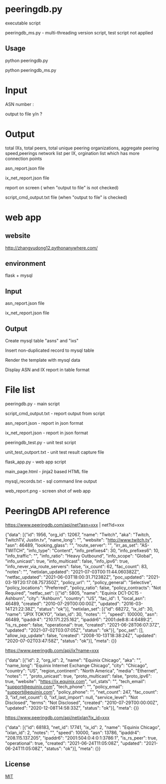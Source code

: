 # peeringdb.py

executable script

peeringdb_ms.py - multi-threading version script, test script not applied

## Usage

python peeringdb.py

python peeringdb_ms.py

# Input
ASN number :

output to file y/n ?

# Output

total IXs, total peers, total unique peering organizations, aggregate peering speed,peerings network list per IX, orgination list which has more connection points

asn_report.json file

ix_net_report.json file

report on screen ( when "output to file" is not checked)

script_cmd_output.txt file (when "output to file" is checked)


# web app

## website
http://zhangyudong12.pythonanywhere.com/

## environment 

flask + mysql

## Input
asn_report.json file

ix_net_report.json file

## Output

Create mysql table "asns" and "ixs"

Insert non-duplicated record to mysql table

Render the template with mysql data

Display ASN and IX report in table format

# File list
peeringdb.py - main script

script_cmd_output.txt - report output from script

asn_report.json - report in json format 

ix_net_report.json - report in json format 

peeringdb_test.py - unit test script

unit_test_outport.txt - unit test result capture file

flask_app.py - web app script

main_page.html - jinja2 based HTML file

mysql_records.txt - sql command line output 

web_report.png - screen shot of web app

# PeeringDB API reference
https://www.peeringdb.com/api/net?asn=xxx | net?id=xxx

{"data": [{"id": 1956, "org_id": 12067, "name": "Twitch", "aka": "Twitch, TwitchTV, Justin.tv", "name_long": "", "website": "http://www.twitch.tv", "asn": 46489, "looking_glass": "", "route_server": "", "irr_as_set": "AS-TWITCH", "info_type": "Content", "info_prefixes4": 30, "info_prefixes6": 10, "info_traffic": "", "info_ratio": "Heavy Outbound", "info_scope": "Global", "info_unicast": true, "info_multicast": false, "info_ipv6": true, "info_never_via_route_servers": false, "ix_count": 62, "fac_count": 83, "notes": "", "netixlan_updated": "2021-07-03T00:11:44.060382Z", "netfac_updated": "2021-06-03T18:00:31.712382Z", "poc_updated": "2021-03-19T20:17:08.757350Z", "policy_url": "", "policy_general": "Selective", "policy_locations": "Preferred", "policy_ratio": false, "policy_contracts": "Not Required", "netfac_set": [{"id": 5805, "name": "Equinix DC1-DC15 - Ashburn", "city": "Ashburn", "country": "US", "fac_id": 1, "local_asn": 46489, "created": "2010-07-29T00:00:00Z", "updated": "2016-03-14T21:22:38Z", "status": "ok"}], "netixlan_set": [{"id": 68272, "ix_id": 30, "name": "JPIX TOKYO", "ixlan_id": 30, "notes": "", "speed": 100000, "asn": 46489, "ipaddr4": "210.171.225.162", "ipaddr6": "2001:de8:8::4:6489:2", "is_rs_peer": false, "operational": true, "created": "2021-06-28T06:07:37Z", "updated": "2021-07-02T03:07:05Z", "status": "ok"}], "poc_set": [], "allow_ixp_update": false, "created": "2008-10-13T18:38:24Z", "updated": "2020-07-02T03:47:58Z", "status": "ok"}], "meta": {}}

https://www.peeringdb.com/api/ix?name=xxx

{"data": [{"id": 2, "org_id": 2, "name": "Equinix Chicago", "aka": "", "name_long": "Equinix Internet Exchange Chicago", "city": "Chicago", "country": "US", "region_continent": "North America", "media": "Ethernet", "notes": "", "proto_unicast": true, "proto_multicast": false, "proto_ipv6": true, "website": "https://ix.equinix.com", "url_stats": "", "tech_email": "support@equinix.com", "tech_phone": "", "policy_email": "support@equinix.com", "policy_phone": "", "net_count": 247, "fac_count": 3, "ixf_net_count": 0, "ixf_last_import": null, "service_level": "Not Disclosed", "terms": "Not Disclosed", "created": "2010-07-29T00:00:00Z", "updated": "2020-12-08T14:58:33Z", "status": "ok"}], "meta": {}}

https://www.peeringdb.com/api/netixlan?ix_id=xxx

{"data": [{"id": 68183, "net_id": 17741, "ix_id": 2, "name": "Equinix Chicago", "ixlan_id": 2, "notes": "", "speed": 10000, "asn": 13786, "ipaddr4": "208.115.137.205", "ipaddr6": "2001:504:0:4:0:1:3786:1", "is_rs_peer": true, "operational": true, "created": "2021-06-24T11:05:08Z", "updated": "2021-06-24T11:05:08Z", "status": "ok"}], "meta": {}}


## License
[MIT](https://choosealicense.com/licenses/mit/)
